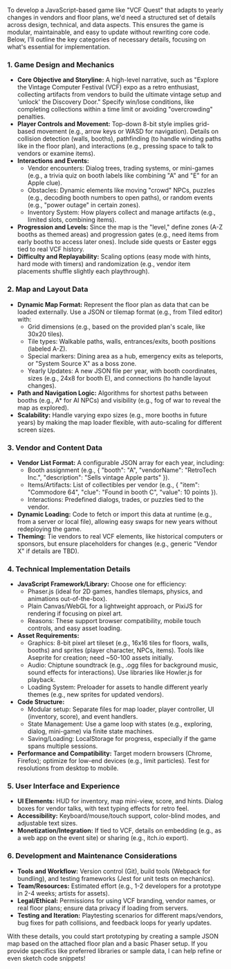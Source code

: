 To develop a JavaScript-based game like "VCF Quest" that adapts to yearly changes in vendors and floor plans, we'd need a structured set of details across design, technical, and data aspects. This ensures the game is modular, maintainable, and easy to update without rewriting core code. Below, I'll outline the key categories of necessary details, focusing on what's essential for implementation.

### 1. **Game Design and Mechanics**
   - **Core Objective and Storyline:** A high-level narrative, such as "Explore the Vintage Computer Festival (VCF) expo as a retro enthusiast, collecting artifacts from vendors to build the ultimate vintage setup and 'unlock' the Discovery Door." Specify win/lose conditions, like completing collections within a time limit or avoiding "overcrowding" penalties.
   - **Player Controls and Movement:** Top-down 8-bit style implies grid-based movement (e.g., arrow keys or WASD for navigation). Details on collision detection (walls, booths), pathfinding (to handle winding paths like in the floor plan), and interactions (e.g., pressing space to talk to vendors or examine items).
   - **Interactions and Events:** 
     - Vendor encounters: Dialog trees, trading systems, or mini-games (e.g., a trivia quiz on booth labels like combining "A" and "E" for an Apple clue).
     - Obstacles: Dynamic elements like moving "crowd" NPCs, puzzles (e.g., decoding booth numbers to open paths), or random events (e.g., "power outage" in certain zones).
     - Inventory System: How players collect and manage artifacts (e.g., limited slots, combining items).
   - **Progression and Levels:** Since the map is the "level," define zones (A-Z booths as themed areas) and progression gates (e.g., need items from early booths to access later ones). Include side quests or Easter eggs tied to real VCF history.
   - **Difficulty and Replayability:** Scaling options (easy mode with hints, hard mode with timers) and randomization (e.g., vendor item placements shuffle slightly each playthrough).

### 2. **Map and Layout Data**
   - **Dynamic Map Format:** Represent the floor plan as data that can be loaded externally. Use a JSON or tilemap format (e.g., from Tiled editor) with:
     - Grid dimensions (e.g., based on the provided plan's scale, like 30x20 tiles).
     - Tile types: Walkable paths, walls, entrances/exits, booth positions (labeled A-Z).
     - Special markers: Dining area as a hub, emergency exits as teleports, or "System Source X" as a boss zone.
     - Yearly Updates: A new JSON file per year, with booth coordinates, sizes (e.g., 24x8 for booth E), and connections (to handle layout changes).
   - **Path and Navigation Logic:** Algorithms for shortest paths between booths (e.g., A* for AI NPCs) and visibility (e.g., fog of war to reveal the map as explored).
   - **Scalability:** Handle varying expo sizes (e.g., more booths in future years) by making the map loader flexible, with auto-scaling for different screen sizes.

### 3. **Vendor and Content Data**
   - **Vendor List Format:** A configurable JSON array for each year, including:
     - Booth assignment (e.g., { "booth": "A", "vendorName": "RetroTech Inc.", "description": "Sells vintage Apple parts" }).
     - Items/Artifacts: List of collectibles per vendor (e.g., { "item": "Commodore 64", "clue": "Found in booth C", "value": 10 points }).
     - Interactions: Predefined dialogs, trades, or puzzles tied to the vendor.
   - **Dynamic Loading:** Code to fetch or import this data at runtime (e.g., from a server or local file), allowing easy swaps for new years without redeploying the game.
   - **Theming:** Tie vendors to real VCF elements, like historical computers or sponsors, but ensure placeholders for changes (e.g., generic "Vendor X" if details are TBD).

### 4. **Technical Implementation Details**
   - **JavaScript Framework/Library:** Choose one for efficiency:
     - Phaser.js (ideal for 2D games, handles tilemaps, physics, and animations out-of-the-box).
     - Plain Canvas/WebGL for a lightweight approach, or PixiJS for rendering if focusing on pixel art.
     - Reasons: These support browser compatibility, mobile touch controls, and easy asset loading.
   - **Asset Requirements:**
     - Graphics: 8-bit pixel art tileset (e.g., 16x16 tiles for floors, walls, booths) and sprites (player character, NPCs, items). Tools like Aseprite for creation; need ~50-100 assets initially.
     - Audio: Chiptune soundtrack (e.g., .ogg files for background music, sound effects for interactions). Use libraries like Howler.js for playback.
     - Loading System: Preloader for assets to handle different yearly themes (e.g., new sprites for updated vendors).
   - **Code Structure:**
     - Modular setup: Separate files for map loader, player controller, UI (inventory, score), and event handlers.
     - State Management: Use a game loop with states (e.g., exploring, dialog, mini-game) via finite state machines.
     - Saving/Loading: LocalStorage for progress, especially if the game spans multiple sessions.
   - **Performance and Compatibility:** Target modern browsers (Chrome, Firefox); optimize for low-end devices (e.g., limit particles). Test for resolutions from desktop to mobile.

### 5. **User Interface and Experience**
   - **UI Elements:** HUD for inventory, map mini-view, score, and hints. Dialog boxes for vendor talks, with text typing effects for retro feel.
   - **Accessibility:** Keyboard/mouse/touch support, color-blind modes, and adjustable text sizes.
   - **Monetization/Integration:** If tied to VCF, details on embedding (e.g., as a web app on the event site) or sharing (e.g., itch.io export).

### 6. **Development and Maintenance Considerations**
   - **Tools and Workflow:** Version control (Git), build tools (Webpack for bundling), and testing frameworks (Jest for unit tests on mechanics).
   - **Team/Resources:** Estimated effort (e.g., 1-2 developers for a prototype in 2-4 weeks; artists for assets).
   - **Legal/Ethical:** Permissions for using VCF branding, vendor names, or real floor plans; ensure data privacy if loading from servers.
   - **Testing and Iteration:** Playtesting scenarios for different maps/vendors, bug fixes for path collisions, and feedback loops for yearly updates.

With these details, you could start prototyping by creating a sample JSON map based on the attached floor plan and a basic Phaser setup. If you provide specifics like preferred libraries or sample data, I can help refine or even sketch code snippets!